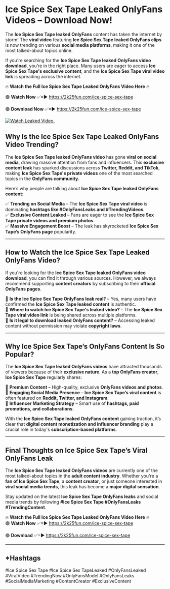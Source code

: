 # Ice Spice Sex Tape Leaked OnlyFans Videos – Download Now!

The **Ice Spice Sex Tape leaked OnlyFans** content has taken the internet by storm! The **viral video** featuring **Ice Spice Sex Tape leaked OnlyFans clips** is now trending on various **social media platforms**, making it one of the most talked-about topics online.  

If you're searching for the **Ice Spice Sex Tape leaked OnlyFans video download**, you’re in the right place. Many users are eager to access **Ice Spice Sex Tape's exclusive content**, and the **Ice Spice Sex Tape viral video link** is spreading across the internet.  

🔥 **Watch the Full Ice Spice Sex Tape Leaked OnlyFans Video Here** 🔥  

🟢 **Watch Now** ✅=► https://2k25fun.com/ice-spice-sex-tape

🟢 **Download Now** ✅=► https://2k25fun.com/ice-spice-sex-tape

[![Watch Leaked Video.](https://miro.medium.com/v2/resize:fit:828/format:webp/1*cilzJN44JGOrTw9NJCrNHA.gif "Watch Leaked Video")](https://2k25fun.com/ice-spice-sex-tape)

## **Why Is the Ice Spice Sex Tape Leaked OnlyFans Video Trending?**  

The **Ice Spice Sex Tape leaked OnlyFans video** has gone **viral on social media**, drawing massive attention from fans and influencers. This **exclusive content leak** has sparked discussions across **Twitter, Reddit, and TikTok**, making **Ice Spice Sex Tape's private videos** one of the most searched topics in the **OnlyFans community**.  

Here’s why people are talking about **Ice Spice Sex Tape leaked OnlyFans content**:  

✅ **Trending on Social Media** – The **Ice Spice Sex Tape viral video** is dominating **hashtags like #OnlyFansLeaks and #TrendingVideos**.  
✅ **Exclusive Content Leaked** – Fans are eager to see the **Ice Spice Sex Tape private videos and premium photos**.  
✅ **Massive Engagement Boost** – The leak has skyrocketed **Ice Spice Sex Tape’s OnlyFans page** popularity.  

---

## **How to Watch the Ice Spice Sex Tape Leaked OnlyFans Video?**  

If you're looking for the **Ice Spice Sex Tape leaked OnlyFans video download**, you can find it through various sources. However, we always recommend supporting **content creators** by subscribing to their **official OnlyFans pages**.  

🔹 **Is the Ice Spice Sex Tape OnlyFans leak real?** – Yes, many users have confirmed the **Ice Spice Sex Tape leaked content** is authentic.  
🔹 **Where to watch Ice Spice Sex Tape's leaked video?** – The **Ice Spice Sex Tape viral video link** is being shared across multiple platforms.  
🔹 **Is it legal to download leaked OnlyFans content?** – Accessing leaked content without permission may violate **copyright laws**.  

---

## **Why Ice Spice Sex Tape’s OnlyFans Content Is So Popular?**  

The **Ice Spice Sex Tape leaked OnlyFans videos** have attracted thousands of viewers because of their **exclusive nature**. As a **top OnlyFans creator**, **Ice Spice Sex Tape** regularly shares:  

📌 **Premium Content** – High-quality, exclusive **OnlyFans videos and photos**.  
📌 **Engaging Social Media Presence** – **Ice Spice Sex Tape’s viral content** is often featured on **Reddit, Twitter, and Instagram**.  
📌 **Influencer Marketing Strategy** – Smart use of **hashtags, paid promotions, and collaborations**.  

With the **Ice Spice Sex Tape leaked OnlyFans content** gaining traction, it’s clear that **digital content monetization and influencer branding** play a crucial role in today's **subscription-based platforms**.  

---

## **Final Thoughts on Ice Spice Sex Tape’s Viral OnlyFans Leak**  

The **Ice Spice Sex Tape leaked OnlyFans videos** are currently one of the most talked-about topics in the **adult content industry**. Whether you're a **fan of Ice Spice Sex Tape**, a **content creator**, or just someone interested in **viral social media trends**, this leak has become a **major digital sensation**.  

Stay updated on the latest **Ice Spice Sex Tape OnlyFans leaks** and social media trends by following **#Ice Spice Sex Tape #OnlyFansLeaks #TrendingContent**.  

🔥 **Watch the Full Ice Spice Sex Tape Leaked OnlyFans Video Here** 🔥  
🟢 **Watch Now** ✅=► https://2k25fun.com/ice-spice-sex-tape

🟢 **Download** ✅=► https://2k25fun.com/ice-spice-sex-tape

---

## *Hashtags
#Ice Spice Sex Tape #Ice Spice Sex TapeLeaked #OnlyFansLeaked #ViralVideo #TrendingNow #OnlyFansModel #OnlyFansLeaks #SocialMediaMarketing #ContentCreator #ExclusiveContent  